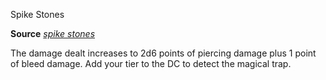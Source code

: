 Spike Stones

**Source** [_spike stones_](spells/spikeStones#_spike-stones)

The damage dealt increases to 2d6 points of piercing damage plus 1 point of bleed damage. Add your tier to the DC to detect the magical trap.

